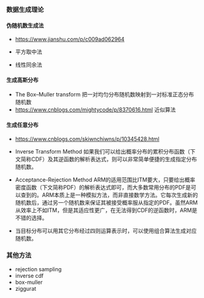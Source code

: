 ### 数据生成理论
#### 伪随机数生成法
* https://www.jianshu.com/p/c009ad062964

* 平方取中法 
* 线性同余法

#### 生成高斯分布
* The Box–Muller transform 把一对均匀分布随机数映射到一对标准正态分布随机数
* https://www.cnblogs.com/mightycode/p/8370616.html 近似算法



#### 生成任意分布
* https://www.cnblogs.com/skiwnchiwns/p/10345428.html

* Inverse Transform Method 如果我们可以给出概率分布的累积分布函数（下文简称CDF）及其逆函数的解析表达式，则可以非常简单便捷的生成指定分布随机数。
* Acceptance-Rejection Method ARM的适用范围比ITM要大，只要给出概率密度函数（下文简称PDF）的解析表达式即可，而大多数常用分布的PDF是可以查到的。ARM本质上是一种模拟方法，而非直接数学方法。它每次生成新的随机数后，通过另一个随机数来保证其被接受概率服从指定的PDF。虽然ARM从效率上不如ITM，但是其适应性更广，在无法得到CDF的逆函数时，ARM是不错的选择。
* 当目标分布可以用其它分布经过四则运算表示时，可以使用组合算法生成对应随机数。

### 其他方法
* rejection sampling
* inverse cdf
* box-muller
* ziggurat
